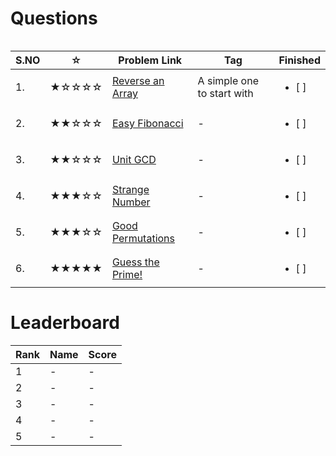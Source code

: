 # Questions

<table>
<tr align="left">  

| S.NO | ☆   | Problem Link | Tag | Finished    |
|--------| --- | ----------------------------- | ------ |  ------------------------- |
| 1. | ★☆☆☆☆ | [Reverse an Array](https://www.codechef.com/problems/FLOW016)                                         | A simple one to start with | <ul> <li> [ ] </li> </ul> |
|  2.| ★★☆☆☆ | [Easy Fibonacci](https://www.codechef.com/problems/FIBEASY)    | - | <ul> <li> [ ] </li> </ul> |
|  3.| ★★☆☆☆ | [Unit GCD](https://www.codechef.com/problems/UNITGCD)                           | - | <ul> <li> [ ] </li> </ul> |
|  4.| ★★★☆☆ | [Strange Number](https://www.codechef.com/APRIL20B/problems/STRNO)                                   | - | <ul> <li> [ ] </li> </ul> |
|  5.| ★★★☆☆ | [Good Permutations](https://www.codechef.com/problems/GOODPERM)                                         | - | <ul> <li> [ ] </li> </ul> |
|  6.| ★★★★★ | [Guess the Prime! ](https://www.codechef.com/problems/GUESSPRM)                                     | - | <ul> <li> [ ] </li> </ul> |

</tr>

# Leaderboard

| Rank |   Name   | Score|
|------| -------- | ---- |
| 1 | - | - |
| 2 | - | - |
| 3 | - | - |
| 4 | - | - |
| 5 | - | - |

</tr>
<table>
